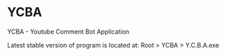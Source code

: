 # YCBA
YCBA - Youtube Comment Bot Application

Latest stable version of program is located at: Root > YCBA > Y.C.B.A.exe
